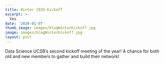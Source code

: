 ```yaml
---
title: Winter 2020 Kickoff
excerpt: >-
  Yes
date: '2020-01-07'
thumb_image: images/blogWinterKickoff.jpg
image: images/blogWinterKickoff.jpg
layout: post
---
```


Data Science UCSB’s second kickoff meeting of the year! A chance for both old and new members to gather and build their network!
